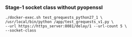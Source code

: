 ### Stage-1 socket class without pyopenssl

```shell
./docker-exec.sh test_grequests_python27_1 \
/usr/local/bin/python /app/test_grequests_v1.py \
--url https://https_server:8081/delay/1 --url-count 5 \
--socket-class
```

